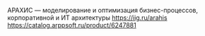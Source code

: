АРАХИС — моделирование и оптимизация бизнес-процессов, корпоративной и ИТ архитектуры
https://iig.ru/arahis
https://catalog.arppsoft.ru/product/6247881
